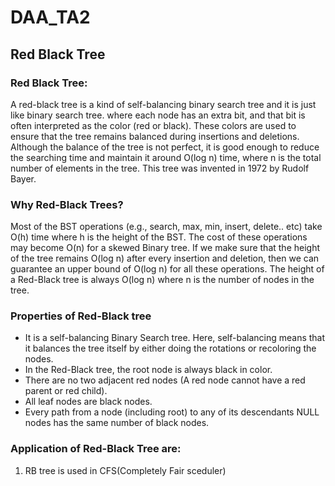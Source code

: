 # DAA_TA2
## Red Black Tree

### Red Black Tree:
A red-black tree is a kind of self-balancing binary search tree and it is just like binary search tree. where each node has an extra bit, and that bit is often interpreted as the color (red or black). These colors are used to ensure that the tree remains balanced during insertions and deletions. Although the balance of the tree is not perfect, it is good enough to reduce the searching time and maintain it around O(log n) time, where n is the total number of elements in the tree. This tree was invented in 1972 by Rudolf Bayer. 

### Why Red-Black Trees?
Most of the BST operations (e.g., search, max, min, insert, delete.. etc) take O(h) time where h is the height of the BST. The cost of these operations may become O(n) for a skewed Binary tree. If we make sure that the height of the tree remains O(log n) after every insertion and deletion, then we can guarantee an upper bound of O(log n) for all these operations. The height of a Red-Black tree is always O(log n) where n is the number of nodes in the tree. 

### Properties of Red-Black tree
<ul>
  <li>It is a self-balancing Binary Search tree. Here, self-balancing means that it balances the tree itself by either doing the rotations or recoloring the nodes.</li>
  <li>In the Red-Black tree, the root node is always black in color.</li>
  <li>There are no two adjacent red nodes (A red node cannot have a red parent or red child).</li>
  <li>All leaf nodes are black nodes.</li>
  <li>Every path from a node (including root) to any of its descendants NULL nodes has the same number of black nodes.</li>
</ul>

### Application of Red-Black Tree are:
<ol><li>RB tree is used in CFS(Completely Fair sceduler)</li></ol>
